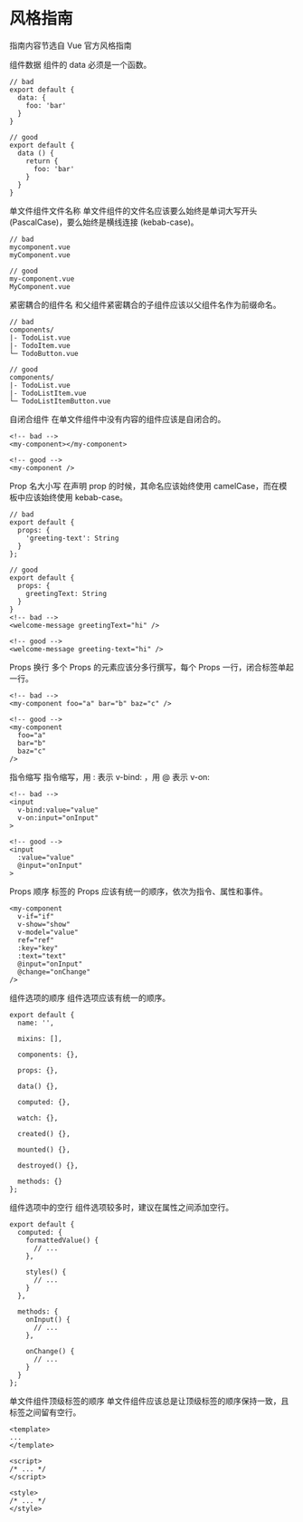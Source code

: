 # 风格指南
指南内容节选自 Vue 官方风格指南

组件数据
组件的 data 必须是一个函数。
```
// bad
export default {
  data: {
    foo: 'bar'
  }
}

// good
export default {
  data () {
    return {
      foo: 'bar'
    }
  }
}
```
单文件组件文件名称
单文件组件的文件名应该要么始终是单词大写开头 (PascalCase)，要么始终是横线连接 (kebab-case)。
```
// bad
mycomponent.vue
myComponent.vue

// good
my-component.vue
MyComponent.vue
```
紧密耦合的组件名
和父组件紧密耦合的子组件应该以父组件名作为前缀命名。
```
// bad
components/
|- TodoList.vue
|- TodoItem.vue
└─ TodoButton.vue

// good
components/
|- TodoList.vue
|- TodoListItem.vue
└─ TodoListItemButton.vue
```
自闭合组件
在单文件组件中没有内容的组件应该是自闭合的。
```
<!-- bad -->
<my-component></my-component>

<!-- good -->
<my-component />
```
Prop 名大小写
在声明 prop 的时候，其命名应该始终使用 camelCase，而在模板中应该始终使用 kebab-case。
```
// bad
export default {
  props: {
    'greeting-text': String
  }
};

// good
export default {
  props: {
    greetingText: String
  }
}
<!-- bad -->
<welcome-message greetingText="hi" />

<!-- good -->
<welcome-message greeting-text="hi" />
```
Props 换行
多个 Props 的元素应该分多行撰写，每个 Props 一行，闭合标签单起一行。
```
<!-- bad -->
<my-component foo="a" bar="b" baz="c" />

<!-- good -->
<my-component
  foo="a"
  bar="b"
  baz="c"
/>
```
指令缩写
指令缩写，用 : 表示 v-bind: ，用 @ 表示 v-on:
```
<!-- bad -->
<input
  v-bind:value="value"
  v-on:input="onInput"
>

<!-- good -->
<input
  :value="value"
  @input="onInput"
>
```
Props 顺序
标签的 Props 应该有统一的顺序，依次为指令、属性和事件。
```
<my-component
  v-if="if"
  v-show="show"
  v-model="value"
  ref="ref"
  :key="key"
  :text="text"
  @input="onInput"
  @change="onChange"
/>
```
组件选项的顺序
组件选项应该有统一的顺序。
```
export default {
  name: '',

  mixins: [],

  components: {},

  props: {},

  data() {},

  computed: {},

  watch: {},

  created() {},

  mounted() {},

  destroyed() {},

  methods: {}
};
```
组件选项中的空行
组件选项较多时，建议在属性之间添加空行。
```
export default {
  computed: {
    formattedValue() {
      // ...
    },

    styles() {
      // ...
    }
  },

  methods: {
    onInput() {
      // ...
    },

    onChange() {
      // ...
    }
  }
};
```
单文件组件顶级标签的顺序
单文件组件应该总是让顶级标签的顺序保持一致，且标签之间留有空行。
```
<template>
...
</template>

<script>
/* ... */
</script>

<style>
/* ... */
</style>
```